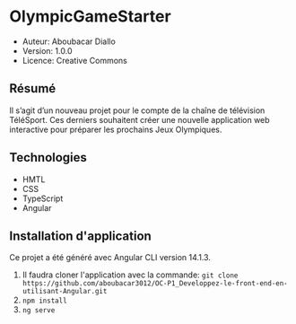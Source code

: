 OlympicGameStarter
========================

* Auteur: Aboubacar Diallo
* Version: $1.0.0$
* Licence: Creative Commons  

Résumé
------------
Il s’agit d’un nouveau projet pour le compte de la chaîne de télévision TéléSport. Ces derniers souhaitent créer une nouvelle application web interactive pour préparer les prochains Jeux Olympiques.

Technologies
------------
* HMTL
* CSS
* TypeScript
* Angular

Installation d'application
------------------
Ce projet a été généré avec Angular CLI version 14.1.3.
1. Il faudra cloner l'application avec la commande: ``git clone https://github.com/aboubacar3012/OC-P1_Developpez-le-front-end-en-utilisant-Angular.git``
2. `` npm install ``
3. `` ng serve ``


<!-- 
# OlympicGamesStarter

This project was generated with [Angular CLI](https://github.com/angular/angular-cli) version 14.1.3.

Don't forget to install your node_modules before starting (`npm install`).

## Development server

Run `ng serve` for a dev server. Navigate to `http://localhost:4200/`. The application will automatically reload if you change any of the source files.

## Build

Run `ng build` to build the project. The build artifacts will be stored in the `dist/` directory.

## Where to start

As you can see, an architecture has already been defined for the project. It is just a suggestion, you can choose to use your own. The predefined architecture includes (in addition to the default angular architecture) the following:

- `components` folder: contains every reusable components
- `pages` folder: contains components used for routing
- `core` folder: contains the business logic (`services` and `models` folders)

I suggest you to start by understanding this starter code. Pay an extra attention to the `app-routing.module.ts` and the `olympic.service.ts`.

Once mastered, you should continue by creating the typescript interfaces inside the `models` folder. As you can see I already created two files corresponding to the data included inside the `olympic.json`. With your interfaces, improve the code by replacing every `any` by the corresponding interface.

You're now ready to implement the requested features.

Good luck! -->
